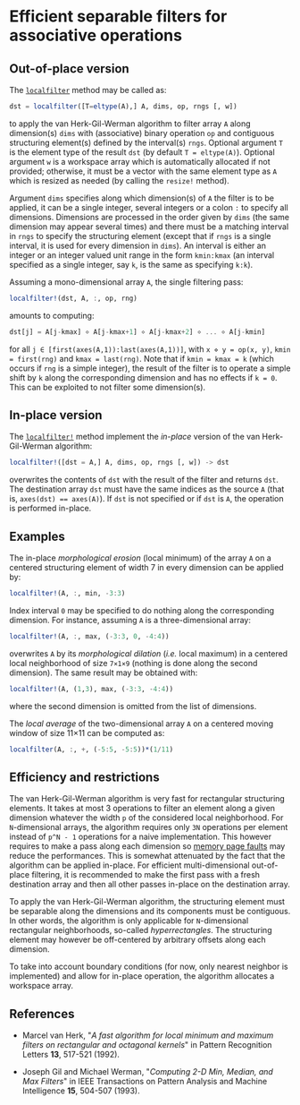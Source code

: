 # Efficient separable filters for associative operations

## Out-of-place version

The [`localfilter`](@ref) method may be called as:

```julia
dst = localfilter([T=eltype(A),] A, dims, op, rngs [, w])
```

to apply the van Herk-Gil-Werman algorithm to filter array `A` along
dimension(s) `dims` with (associative) binary operation `op` and contiguous
structuring element(s) defined by the interval(s) `rngs`.  Optional argument
`T` is the element type of the result `dst` (by default `T = eltype(A)`).
Optional argument `w` is a workspace array which is automatically allocated if
not provided; otherwise, it must be a vector with the same element type as `A`
which is resized as needed (by calling the `resize!` method).

Argument `dims` specifies along which dimension(s) of `A` the filter is to be
applied, it can be a single integer, several integers or a colon `:` to specify
all dimensions.  Dimensions are processed in the order given by `dims` (the
same dimension may appear several times) and there must be a matching interval
in `rngs` to specify the structuring element (except that if `rngs` is a single
interval, it is used for every dimension in `dims`).  An interval is either an
integer or an integer valued unit range in the form `kmin:kmax` (an interval
specified as a single integer, say `k`, is the same as specifying `k:k`).

Assuming a mono-dimensional array `A`, the single filtering pass:

```julia
localfilter!(dst, A, :, op, rng)
```

amounts to computing:

```julia
dst[j] = A[j-kmax] ⋄ A[j-kmax+1] ⋄ A[j-kmax+2] ⋄ ... ⋄ A[j-kmin]
```

for all `j ∈ [first(axes(A,1)):last(axes(A,1))]`, with `x ⋄ y = op(x, y)`,
`kmin = first(rng)` and `kmax = last(rng)`.  Note that if `kmin = kmax = k`
(which occurs if `rng` is a simple integer), the result of the filter is to
operate a simple shift by `k` along the corresponding dimension and has no
effects if `k = 0`.  This can be exploited to not filter some dimension(s).


## In-place version

The [`localfilter!`](@ref) method implement the *in-place* version of the van
Herk-Gil-Werman algorithm:

```julia
localfilter!([dst = A,] A, dims, op, rngs [, w]) -> dst
```

overwrites the contents of `dst` with the result of the filter and returns
`dst`.  The destination array `dst` must have the same indices as the source
`A` (that is, `axes(dst) == axes(A)`).  If `dst` is not specified or if `dst`
is `A`, the operation is performed in-place.


## Examples

The in-place *morphological erosion* (local minimum) of the array `A` on a
centered structuring element of width 7 in every dimension can be applied by:

```julia
localfilter!(A, :, min, -3:3)
```

Index interval `0` may be specified to do nothing along the corresponding
dimension.  For instance, assuming `A` is a three-dimensional array:

```julia
localfilter!(A, :, max, (-3:3, 0, -4:4))
```

overwrites `A` by its *morphological dilation* (*i.e.* local maximum) in a
centered local neighborhood of size `7×1×9` (nothing is done along the second
dimension).  The same result may be obtained with:

```julia
localfilter!(A, (1,3), max, (-3:3, -4:4))
```

where the second dimension is omitted from the list of dimensions.

The *local average* of the two-dimensional array `A` on a centered moving
window of size 11×11 can be computed as:

```julia
localfilter(A, :, +, (-5:5, -5:5))*(1/11)
```

## Efficiency and restrictions

The van Herk-Gil-Werman algorithm is very fast for rectangular structuring
elements.  It takes at most 3 operations to filter an element along a given
dimension whatever the width `p` of the considered local neighborhood.  For
`N`-dimensional arrays, the algorithm requires only `3N` operations per element
instead of `p^N - 1` operations for a naive implementation.  This however
requires to make a pass along each dimension so [memory page
faults](https://en.wikipedia.org/wiki/Page_fault) may reduce the performances.
This is somewhat attenuated by the fact that the algorithm can be applied
in-place.  For efficient multi-dimensional out-of-place filtering, it is
recommended to make the first pass with a fresh destination array and then all
other passes in-place on the destination array.

To apply the van Herk-Gil-Werman algorithm, the structuring element must be
separable along the dimensions and its components must be contiguous.  In other
words, the algorithm is only applicable for `N`-dimensional rectangular
neighborhoods, so-called *hyperrectangles*.  The structuring element may
however be off-centered by arbitrary offsets along each dimension.

To take into account boundary conditions (for now, only nearest neighbor is
implemented) and allow for in-place operation, the algorithm allocates a
workspace array.


## References

* Marcel van Herk, "*A fast algorithm for local minimum and maximum filters on
  rectangular and octagonal kernels*" in Pattern Recognition Letters **13**,
  517-521 (1992).

* Joseph Gil and Michael Werman, "*Computing 2-D Min, Median, and Max Filters*"
  in IEEE Transactions on Pattern Analysis and Machine Intelligence **15**,
  504-507 (1993).
